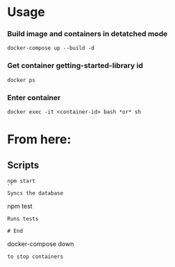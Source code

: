 # Usage

### Build image and containers in detatched mode

```
docker-compose up --build -d
```

### Get container getting-started-library id

```
docker ps
```

### Enter container

```
docker exec -it <container-id> bash *or* sh
```

# From here:

## Scripts

```
npm start
``
Syncs the database

```

npm test

```
Runs tests

# End
```

docker-compose down

```
to stop containers
```
